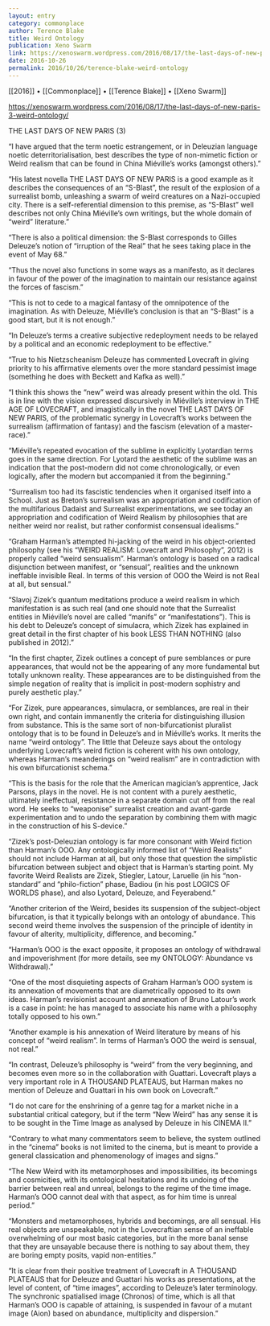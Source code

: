 ```yaml
---
layout: entry
category: commonplace
author: Terence Blake
title: Weird Ontology
publication: Xeno Swarm
link: https://xenoswarm.wordpress.com/2016/08/17/the-last-days-of-new-paris-3-weird-ontology/
date: 2016-10-26
permalink: 2016/10/26/terence-blake-weird-ontology
---
```


[[2016]] • [[Commonplace]] • [[Terence Blake]] • [[Xeno Swarm]]

https://xenoswarm.wordpress.com/2016/08/17/the-last-days-of-new-paris-3-weird-ontology/

THE LAST DAYS OF NEW PARIS (3)

“I have argued that the term noetic estrangement, or in Deleuzian language noetic deterritorialisation, best describes the type of non-mimetic fiction or Weird realism that can be found in China Miéville’s works (amongst others).”

“His latest novella THE LAST DAYS OF NEW PARIS is a good example as it describes the consequences of an “S-Blast”, the result of the explosion of a surrealist bomb, unleashing a swarm of weird creatures on a Nazi-occupied city. There is a self-referential dimension to this premise, as “S-Blast” well describes not only China Miéville’s own writings, but the whole domain of “weird” literature.”

“There is also a political dimension: the S-Blast corresponds to Gilles Deleuze’s notion of “irruption of the Real” that he sees taking place in the event of May 68.”

“Thus the novel also functions in some ways as a manifesto, as it declares in favour of the power of the imagination to maintain our resistance against the forces of fascism.”

“This is not to cede to a magical fantasy of the omnipotence of the imagination. As with Deleuze, Miéville’s conclusion is that an “S-Blast” is a good start, but it is not enough.”

“In Deleuze’s terms a creative subjective redeployment needs to be relayed by a political and an economic redeployment to be effective.”

“True to his Nietzscheanism Deleuze has commented Lovecraft in giving priority to his affirmative elements over the more standard pessimist image (something he does with Beckett and Kafka as well).”

“I think this shows the “new” weird was already present within the old. This is in line with the vision expressed discursively in Miéville’s interview in THE AGE OF LOVECRAFT, and imagistically in the novel THE LAST DAYS OF NEW PARIS, of the problematic synergy in Lovecraft’s works between the surrealism (affirmation of fantasy) and the fascism (elevation of a master-race).”

“Miéville’s repeated evocation of the sublime in explicitly Lyotardian terms goes in the same direction. For Lyotard the aesthetic of the sublime was an indication that the post-modern did not come chronologically, or even logically, after the modern but accompanied it from the beginning.”

“Surrealism too had its fascistic tendencies when it organised itself into a School. Just as Breton’s surrealism was an appropriation and codification of the multifarious Dadaist and Surrealist experimentations, we see today an appropriation and codification of Weird Realism by philosophies that are neither weird nor realist, but rather conformist consensual idealisms.”

“Graham Harman’s attempted hi-jacking of the weird in his object-oriented philosophy (see his “WEIRD REALISM: Lovecraft and Philosophy”, 2012) is properly called “weird sensualism”. Harman’s ontology is based on a radical disjunction between manifest, or “sensual”, realities and the unknown ineffable invisible Real. In terms of this version of OOO the Weird is not Real at all, but sensual.”

“Slavoj Zizek’s quantum meditations produce a weird realism in which manifestation is as such real (and one should note that the Surrealist entities in Miéville’s novel are called “manifs” or “manifestations”). This is his debt to Deleuze’s concept of simulacra, which Zizek has explained in great detail in the first chapter of his book LESS THAN NOTHING (also published in 2012).”

“In the first chapter, Zizek outlines a concept of pure semblances or pure appearances, that would not be the appearing of any more fundamental but totally unknown reality. These appearances are to be distinguished from the simple negation of reality that is implicit in post-modern sophistry and purely aesthetic play.”

“For Zizek, pure appearances, simulacra, or semblances, are real in their own right, and contain immanently the criteria for distinguishing illusion from substance. This is the same sort of non-bifurcationist pluralist ontology that is to be found in Deleuze’s and in Miéville’s works. It merits the name “weird ontology”. The little that Deleuze says about the ontology underlying Lovecraft’s weird fiction is coherent with his own ontology, whereas Harman’s meanderings on “weird realism” are in contradiction with his own bifurcationist schema.”

“This is the basis for the role that the American magician’s apprentice, Jack Parsons, plays in the novel. He is not content with a purely aesthetic, ultimately ineffectual, resistance in a separate domain cut off from the real word. He seeks to “weaponise” surrealist creation and avant-garde experimentation and to undo the separation by combining them with magic in the construction of his S-device.”

“Zizek’s post-Deleuzian ontology is far more consonant with Weird fiction than Harman’s OOO. Any ontologically informed list of “Weird Realists” should not include Harman at all, but only those that question the simplistic bifurcation between subject and object that is Harman’s starting point. My favorite Weird Realists are Zizek, Stiegler, Latour, Laruelle (in his “non-standard” and “philo-fiction” phase, Badiou (in his post LOGICS OF WORLDS phase), and also Lyotard, Deleuze, and Feyerabend.”

“Another criterion of the Weird, besides its suspension of the subject-object bifurcation, is that it typically belongs with an ontology of abundance. This second weird theme involves the suspension of the principle of identity in favour of alterity, multiplicity, difference, and becoming.”

“Harman’s OOO is the exact opposite, it proposes an ontology of withdrawal and impoverishment (for more details, see my ONTOLOGY: Abundance vs Withdrawal).”

“One of the most disquieting aspects of Graham Harman’s OOO system is its annexation of movements that are diametrically opposed to its own ideas. Harman’s revisionist account and annexation of Bruno Latour’s work is a case in point: he has managed to associate his name with a philosophy totally opposed to his own.”

“Another example is his annexation of Weird literature by means of his concept of “weird realism”. In terms of Harman’s OOO the weird is sensual, not real.”

“In contrast, Deleuze’s philosophy is “weird” from the very beginning, and becomes even more so in the collaboration with Guattari. Lovecraft plays a very important role in A THOUSAND PLATEAUS, but Harman makes no mention of Deleuze and Guattari in his own book on Lovecraft.”

“I do not care for the enshrining of a genre tag for a market niche in a substantial critical category, but if the term “New Weird” has any sense it is to be sought in the Time Image as analysed by Deleuze in his CINEMA II.”

“Contrary to what many commentators seem to believe, the system outlined in the “cinema” books is not limited to the cinema, but is meant to provide a general classication and phenomenology of images and signs.”

“The New Weird with its metamorphoses and impossibilities, its becomings and cosmicities, with its ontological hesitations and its undoing of the barrier between real and unreal, belongs to the regime of the time image. Harman’s OOO cannot deal with that aspect, as for him time is unreal period.”

“Monsters and metamorphoses, hybrids and becomings, are all sensual. His real objects are unspeakable, not in the Lovecraftian sense of an ineffable overwhelming of our most basic categories, but in the more banal sense that they are unsayable because there is nothing to say about them, they are boring empty posits, vapid non-entities.”

“It is clear from their positive treatment of Lovecraft in A THOUSAND PLATEAUS that for Deleuze and Guattari his works as presentations, at the level of content, of “time images”, according to Deleuze’s later terminology. The synchronic spatialised image (Chronos) of time, which is all that Harman’s OOO is capable of attaining, is suspended in favour of a mutant image (Aion) based on abundance, multiplicity and dispersion.”